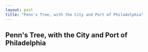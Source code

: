 ```yaml
---
layout: post
title: "Penn's Tree, with the City and Port of Philadelphia"
---
```


## Penn's Tree, with the City and Port of Philadelphia
